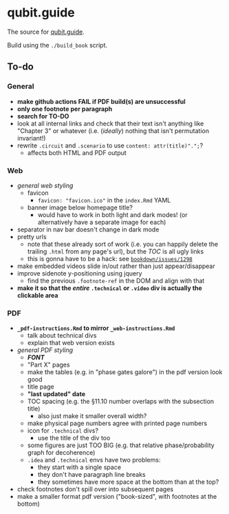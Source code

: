 # qubit.guide

The source for [qubit.guide](https://qubit.guide).

Build using the `./build_book` script.


## To-do

### General

- **make github actions FAIL if PDF build(s) are unsuccessful**
- **only one footnote per paragraph**
- **search for TO-DO**
- look at all internal links and check that their text isn't anything like "Chapter 3" or whatever (i.e. (*ideally*) nothing that isn't permutation invariant!)
- rewrite `.circuit` and `.scenario` to use `content: attr(title)".";`?
    + affects both HTML and PDF output

### Web

- *general web styling*
    + favicon
        * `favicon: "favicon.ico"` in the `index.Rmd` YAML
    + banner image below homepage title?
        * would have to work in both light and dark modes! (or alternatively have a separate image for each)
- separator in nav bar doesn't change in dark mode
- pretty urls
    + note that these already sort of work (i.e. you can happily delete the trailing `.html` from any page's url), but the *TOC* is all ugly links
    + this is gonna have to be a hack: see [`bookdown/issues/1298`](https://github.com/rstudio/bookdown/issues/1298)
- make embedded videos slide in/out rather than just appear/disappear
- improve sidenote y-positioning using jquery
    + find the previous `.footnote-ref` in the DOM and align with that
- **make it so that the *entire* `.technical` or `.video` div is actually the clickable area**

### PDF

- **`_pdf-instructions.Rmd` to mirror `_web-instructions.Rmd`**
    + talk about technical divs
    + explain that web version exists
- *general PDF styling*
    + ***FONT***
    + "Part X" pages
    + make the tables (e.g. in "phase gates galore") in the pdf version look good
    + title page
    + **"last updated" date**
    + TOC spacing (e.g. the §11.10 number overlaps with the subsection title)
        * also just make it smaller overall width?
    + make physical page numbers agree with printed page numbers
    + icon for `.technical` divs?
        * use the title of the div too
    + some figures are just TOO BIG (e.g. that relative phase/probability graph for decoherence)
    + `.idea` and `.technical` envs have two problems:
        * they start with a single space
        * they don't have paragraph line breaks
        * they sometimes have more space at the bottom than at the top?
- check footnotes don't spill over into subsequent pages
- make a smaller format pdf version ("book-sized", with footnotes at the bottom)
